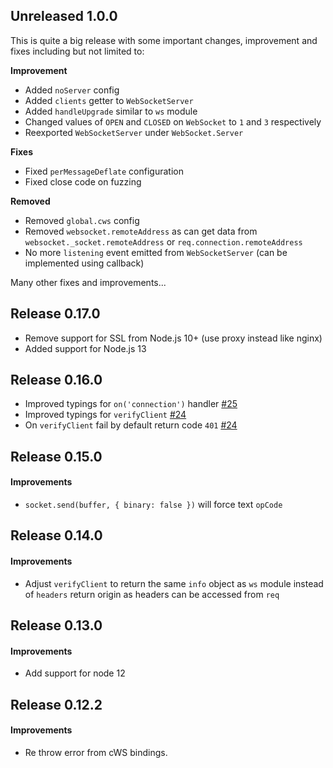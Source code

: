 ## Unreleased 1.0.0

This is quite a big release with some important changes, improvement and fixes including but not limited to:

**Improvement**
* Added `noServer` config
* Added `clients` getter to `WebSocketServer`
* Added `handleUpgrade` similar to `ws` module
* Changed values of `OPEN` and `CLOSED` on `WebSocket` to `1` and `3` respectively
* Reexported `WebSocketServer` under `WebSocket.Server`

**Fixes**
* Fixed `perMessageDeflate` configuration
* Fixed close code on fuzzing

**Removed**
* Removed `global.cws` config
* Removed `websocket.remoteAddress` as can get data from `websocket._socket.remoteAddress` or `req.connection.remoteAddress`
* No more `listening` event emitted from `WebSocketServer` (can be implemented using callback)

Many other fixes and improvements...

## Release 0.17.0

* Remove support for SSL from Node.js 10+ (use proxy instead like nginx)
* Added support for Node.js 13

## Release 0.16.0

* Improved typings for `on('connection')` handler [#25](https://github.com/ClusterWS/cWS/pull/25)
* Improved typings for `verifyClient` [#24](https://github.com/ClusterWS/cWS/pull/24)
* On `verifyClient` fail by default return code `401` [#24](https://github.com/ClusterWS/cWS/pull/24)

## Release 0.15.0
#### Improvements
* `socket.send(buffer, { binary: false })` will force text `opCode`

## Release 0.14.0
#### Improvements
* Adjust `verifyClient` to return the same `info` object as `ws` module instead of `headers` return origin as headers can be accessed from `req`

## Release 0.13.0
#### Improvements
* Add support for node 12

## Release 0.12.2
#### Improvements
* Re throw error from cWS bindings.

